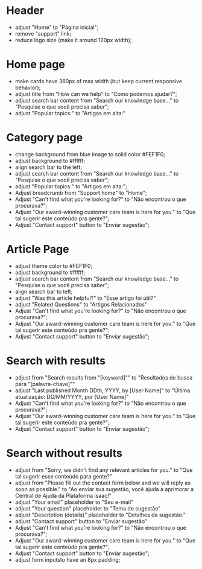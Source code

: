 # Header
- adjust "Home" to "Página inicial";
- remove "support" link;
- reduce logo size (make it around 120px width);

# Home page

- make cards have 360px of max width (but keep current responsive behavior);
- adjust title from "How can we help" to "Como podemos ajudar?";
- adjust search bar content from "Search our knowledge base..." to "Pesquise o que você precisa saber";
- adjust "Popular topics:" to "Artigos em alta:"

# Category page
- change background from blue image to solid color #FEF1F0;
- adjust background to #ffffff;
- align search bar to the left;
- adjust search bar content from "Search our knowledge base..." to "Pesquise o que você precisa saber";
- adjust "Popular topics:" to "Artigos em alta:";
- Adjust breadcrumb from "Support home" to "Home";
- Adjust "Can't find what you're looking for?" to "Não encontrou o que procurava?";
- Adjust "Our award-winning customer care team is here for you." to "Que tal sugerir este conteúdo pra gente?";
- Adjust "Contact support" button to "Enviar sugestão";

# Article Page

- adjust theme color to #FEF1F0;
- adjust background to #ffffff;
- adjust search bar content from "Search our knowledge base..." to "Pesquise o que você precisa saber";
- align search bar to left;
- adjust "Was this article helpful?" to "Esse artigo foi útil?" 
- adjust "Related Questions" to "Artigos Relacionados"
- Adjust "Can't find what you're looking for?" to "Não encontrou o que procurava?";
- Adjust "Our award-winning customer care team is here for you." to "Que tal sugerir este conteúdo pra gente?";
- Adjust "Contact support" button to "Enviar sugestão";

# Search with results

- adjust from "Search results from "[keyword]"" to "Resultados de busca para "[palavra-chave]""
- adjust "Last published Month DDth, YYYY, by [User Name]" to "Última atualização: DD/MM/YYYY, por [User Name]"
- Adjust "Can't find what you're looking for?" to "Não encontrou o que procurava?";
- Adjust "Our award-winning customer care team is here for you." to "Que tal sugerir este conteúdo pra gente?";
- Adjust "Contact support" button to "Enviar sugestão";

# Search without results

- adjust from "Sorry, we didn't find any relevant articles for you." to "Que tal sugerir esse conteúdo para gente?"  
- adjust from "Please fill out the contact form below and we will reply as soon as possible." to "Ao enviar sua sugestão, você ajuda a aprimorar a Central de Ajuda da Plataforma isaac!"
- adjust "Your email" placeholder to "Seu e-mail"
- adjust "Your question" placeholder to "Tema de sugestão"
- adjust "Description (details)" placeholder to "Detalhes da sugestão."
- adjust "Contact support" button to "Enviar sugestão"
- Adjust "Can't find what you're looking for?" to "Não encontrou o que procurava?";
- Adjust "Our award-winning customer care team is here for you." to "Que tal sugerir este conteúdo pra gente?";
- Adjust "Contact support" button to "Enviar sugestão";
- adjust form inputsto have an 8px padding;
